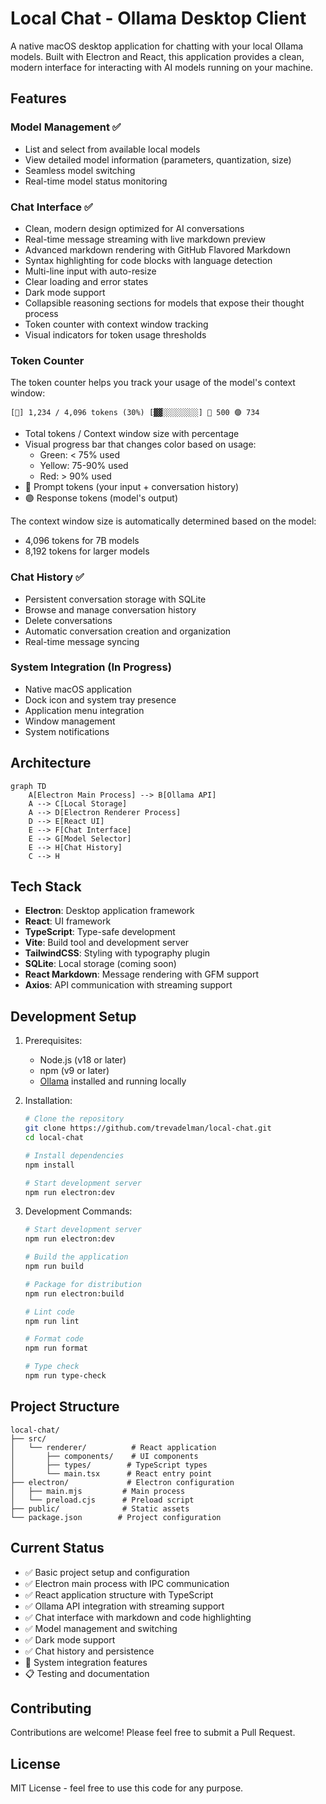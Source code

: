 # Local Chat - Ollama Desktop Client

A native macOS desktop application for chatting with your local Ollama models. Built with Electron and React, this application provides a clean, modern interface for interacting with AI models running on your machine.

## Features

### Model Management ✅
- List and select from available local models
- View detailed model information (parameters, quantization, size)
- Seamless model switching
- Real-time model status monitoring

### Chat Interface ✅
- Clean, modern design optimized for AI conversations
- Real-time message streaming with live markdown preview
- Advanced markdown rendering with GitHub Flavored Markdown
- Syntax highlighting for code blocks with language detection
- Multi-line input with auto-resize
- Clear loading and error states
- Dark mode support
- Collapsible reasoning sections for models that expose their thought process
- Token counter with context window tracking
- Visual indicators for token usage thresholds

### Token Counter
The token counter helps you track your usage of the model's context window:

```
[🧮] 1,234 / 4,096 tokens (30%) [▓▓░░░░░░░░] 🔵 500 🟣 734
```

- Total tokens / Context window size with percentage
- Visual progress bar that changes color based on usage:
  - Green: < 75% used
  - Yellow: 75-90% used
  - Red: > 90% used
- 🔵 Prompt tokens (your input + conversation history)
- 🟣 Response tokens (model's output)

The context window size is automatically determined based on the model:
- 4,096 tokens for 7B models
- 8,192 tokens for larger models

### Chat History ✅
- Persistent conversation storage with SQLite
- Browse and manage conversation history
- Delete conversations
- Automatic conversation creation and organization
- Real-time message syncing

### System Integration (In Progress)
- Native macOS application
- Dock icon and system tray presence
- Application menu integration
- Window management
- System notifications

## Architecture

```mermaid
graph TD
    A[Electron Main Process] --> B[Ollama API]
    A --> C[Local Storage]
    A --> D[Electron Renderer Process]
    D --> E[React UI]
    E --> F[Chat Interface]
    E --> G[Model Selector]
    E --> H[Chat History]
    C --> H
```

## Tech Stack

- **Electron**: Desktop application framework
- **React**: UI framework
- **TypeScript**: Type-safe development
- **Vite**: Build tool and development server
- **TailwindCSS**: Styling with typography plugin
- **SQLite**: Local storage (coming soon)
- **React Markdown**: Message rendering with GFM support
- **Axios**: API communication with streaming support

## Development Setup

1. Prerequisites:
   - Node.js (v18 or later)
   - npm (v9 or later)
   - [Ollama](https://ollama.ai) installed and running locally

2. Installation:
   ```bash
   # Clone the repository
   git clone https://github.com/trevadelman/local-chat.git
   cd local-chat
   
   # Install dependencies
   npm install
   
   # Start development server
   npm run electron:dev
   ```

3. Development Commands:
   ```bash
   # Start development server
   npm run electron:dev
   
   # Build the application
   npm run build
   
   # Package for distribution
   npm run electron:build
   
   # Lint code
   npm run lint
   
   # Format code
   npm run format
   
   # Type check
   npm run type-check
   ```

## Project Structure

```
local-chat/
├── src/
│   └── renderer/          # React application
│       ├── components/    # UI components
│       ├── types/        # TypeScript types
│       └── main.tsx      # React entry point
├── electron/             # Electron configuration
│   ├── main.mjs         # Main process
│   └── preload.cjs      # Preload script
├── public/              # Static assets
└── package.json        # Project configuration
```

## Current Status

- ✅ Basic project setup and configuration
- ✅ Electron main process with IPC communication
- ✅ React application structure with TypeScript
- ✅ Ollama API integration with streaming support
- ✅ Chat interface with markdown and code highlighting
- ✅ Model management and switching
- ✅ Dark mode support
- ✅ Chat history and persistence
- 🚧 System integration features
- 📋 Testing and documentation

## Contributing

Contributions are welcome! Please feel free to submit a Pull Request.

## License

MIT License - feel free to use this code for any purpose.
